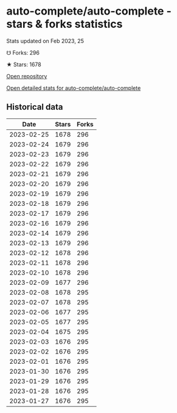 # auto-complete/auto-complete - stars & forks statistics

Stats updated on Feb 2023, 25

☋ Forks: 296

★ Stars: 1678

[Open repository](https://github.com/auto-complete/auto-complete)

[Open detailed stats for auto-complete/auto-complete](https://reviewgithub.com/rep/auto-complete/auto-complete)

## Historical data
| Date | Stars | Forks |
|------|-------|-------|
| 2023-02-25 | 1678 | 296 | 
| 2023-02-24 | 1679 | 296 | 
| 2023-02-23 | 1679 | 296 | 
| 2023-02-22 | 1679 | 296 | 
| 2023-02-21 | 1679 | 296 | 
| 2023-02-20 | 1679 | 296 | 
| 2023-02-19 | 1679 | 296 | 
| 2023-02-18 | 1679 | 296 | 
| 2023-02-17 | 1679 | 296 | 
| 2023-02-16 | 1679 | 296 | 
| 2023-02-14 | 1679 | 296 | 
| 2023-02-13 | 1679 | 296 | 
| 2023-02-12 | 1678 | 296 | 
| 2023-02-11 | 1678 | 296 | 
| 2023-02-10 | 1678 | 296 | 
| 2023-02-09 | 1677 | 296 | 
| 2023-02-08 | 1678 | 295 | 
| 2023-02-07 | 1678 | 295 | 
| 2023-02-06 | 1677 | 295 | 
| 2023-02-05 | 1677 | 295 | 
| 2023-02-04 | 1675 | 295 | 
| 2023-02-03 | 1676 | 295 | 
| 2023-02-02 | 1676 | 295 | 
| 2023-02-01 | 1676 | 295 | 
| 2023-01-30 | 1676 | 295 | 
| 2023-01-29 | 1676 | 295 | 
| 2023-01-28 | 1676 | 295 | 
| 2023-01-27 | 1676 | 295 | 

